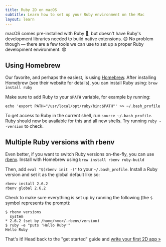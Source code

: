 ```yaml
---
title: Ruby 2D on macOS
subtitle: Learn how to set up your Ruby environment on the Mac
layout: learn
---
```


macOS comes pre-installed with Ruby 🥳, but doesn't have Ruby's development libraries needed to build native extensions. 😩 No problem though — there are a few tools we can use to set up a proper Ruby development environment. 😎

## Using Homebrew

Our favorite, and perhaps the easiest, is using [Homebrew](https://brew.sh). After installing Homebrew (see their website for details), you can install Ruby using: `brew install ruby`

Make sure to add Ruby to your `$PATH` variable, for example by running:
```
echo 'export PATH="/usr/local/opt/ruby/bin:$PATH"' >> ~/.bash_profile
```
To get access to Ruby in the current shell, run `source ~/.bash_profile`. Ruby should now be available for this and all new shells. Try running `ruby --version` to check.

## Multiple Ruby versions with rbenv

Even better, if you want to switch Ruby versions on-the-fly, you can use [rbenv](https://github.com/rbenv/rbenv). Install with Homebrew using `brew install rbenv ruby-build`

Then, add `eval "$(rbenv init -)"` to your `~/.bash_profile`. Install a Ruby version and set it as the global default like so:

```
rbenv install 2.6.2
rbenv global 2.6.2
```

Check to make sure everything is set up by running the following (the `$` symbol represents the prompt):
```
$ rbenv versions
  system
* 2.6.2 (set by /home/<me>/.rbenv/version)
$ ruby -e "puts 'Hello Ruby'"
Hello Ruby
```

That's it! Head back to the "get started" guide and [write your first 2D app »](/learn/get-started)
